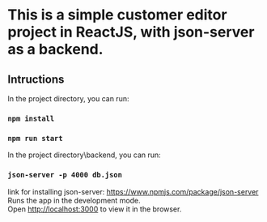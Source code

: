 # This is a simple customer editor project in ReactJS, with json-server as a backend.

## Intructions
In the project directory, you can run:
### `npm install`
### `npm run start`

In the project directory\backend, you can run:
### `json-server -p 4000 db.json`

link for installing json-server: https://www.npmjs.com/package/json-server \
Runs the app in the development mode.\
Open [http://localhost:3000](http://localhost:3000) to view it in the browser.
